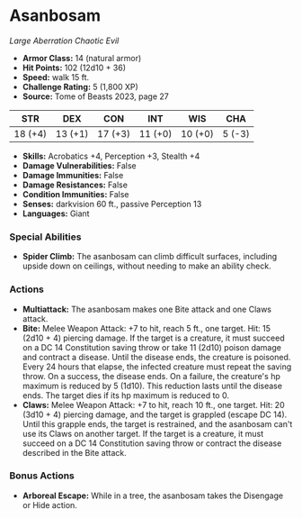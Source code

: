 # Asanbosam

*Large* *Aberration* *Chaotic Evil*

- **Armor Class:** 14 (natural armor)
- **Hit Points:** 102 (12d10 + 36)
- **Speed:** walk 15 ft.
- **Challenge Rating:** 5 (1,800 XP)
- **Source:** Tome of Beasts 2023, page 27

| STR | DEX | CON | INT | WIS | CHA |
| --- | --- | --- | --- | --- | --- |
| 18 (+4) | 13 (+1) | 17 (+3) | 11 (+0) | 10 (+0) | 5 (-3) |

- **Skills:** Acrobatics +4, Perception +3, Stealth +4
- **Damage Vulnerabilities:** False
- **Damage Immunities:** False
- **Damage Resistances:** False
- **Condition Immunities:** False
- **Senses:** darkvision 60 ft., passive Perception 13
- **Languages:** Giant

### Special Abilities

- **Spider Climb:** The asanbosam can climb difficult surfaces, including upside down on ceilings, without needing to make an ability check.

### Actions

- **Multiattack:** The asanbosam makes one Bite attack and one Claws attack.
- **Bite:** Melee Weapon Attack: +7 to hit, reach 5 ft., one target. Hit: 15 (2d10 + 4) piercing damage. If the target is a creature, it must succeed on a DC 14 Constitution saving throw or take 11 (2d10) poison damage and contract a disease. Until the disease ends, the creature is poisoned. Every 24 hours that elapse, the infected creature must repeat the saving throw. On a success, the disease ends. On a failure, the creature's hp maximum is reduced by 5 (1d10). This reduction lasts until the disease ends. The target dies if its hp maximum is reduced to 0.
- **Claws:** Melee Weapon Attack: +7 to hit, reach 10 ft., one target. Hit: 20 (3d10 + 4) piercing damage, and the target is grappled (escape DC 14). Until this grapple ends, the target is restrained, and the asanbosam can't use its Claws on another target. If the target is a creature, it must succeed on a DC 14 Constitution saving throw or contract the disease described in the Bite attack.

### Bonus Actions

- **Arboreal Escape:** While in a tree, the asanbosam takes the Disengage or Hide action.
